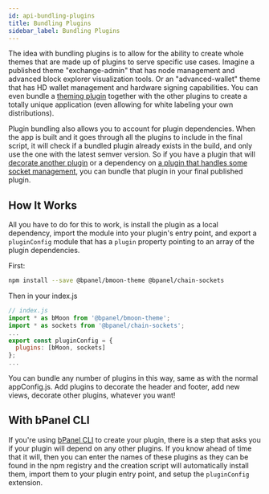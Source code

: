 ```yaml
---
id: api-bundling-plugins
title: Bundling Plugins
sidebar_label: Bundling Plugins
---
```


The idea with bundling plugins is to allow for the ability to create whole themes that are made up of plugins to serve specific use cases. Imagine a published theme "exchange-admin" that has node management and advanced block explorer visualization tools. Or an "advanced-wallet" theme that has HD wallet management and hardware signing capabilities. You can even bundle a [theming plugin](/docs/theming.html) together with the other plugins to create a totally unique application (even allowing for white labeling your own distributions).

Plugin bundling also allows you to account for plugin dependencies. When the app is built and it goes through all the plugins to include in the final script, it will check if a bundled plugin already exists in the build, and only use the one with the latest semver version. So if you have a plugin that will [decorate another plugin](/docs/api-decorate-plugins.html) or a dependency on [a plugin that handles some socket management](/docs/guide-node-info.html#6-connect-to-sockets), you can bundle that plugin in your final published plugin.

## How It Works
All you have to do for this to work, is install the plugin as a local dependency, import the module into your plugin's entry point, and export a `pluginConfig` module that has a `plugin` property pointing to an array of the plugin dependencies.

First:
```bash
npm install --save @bpanel/bmoon-theme @bpanel/chain-sockets
```

Then in your index.js
```javascript
// index.js
import * as bMoon from '@bpanel/bmoon-theme';
import * as sockets from '@bpanel/chain-sockets';
...
export const pluginConfig = {
  plugins: [bMoon, sockets]
};
...
```

You can bundle any number of plugins in this way, same as with the normal appConfig.js. Add plugins to decorate the header and footer, add new views, decorate other plugins, whatever you want!

## With bPanel CLI
If you're using [bPanel CLI](/docs/plugin-started.html#bpanel-cli) to create your plugin, there is a step that asks you if your plugin will depend on any other plugins. If you know ahead of time that it will, then you can enter the names of these plugins as they can be found in the npm registry and the creation script will automatically install them, import them to your plugin entry point, and setup the `pluginConfig` extension.